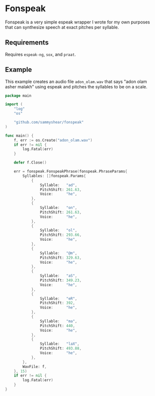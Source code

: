 # Fonspeak

Fonspeak is a very simple espeak wrapper I wrote for my own purposes that can synthesize speech at exact pitches per syllable.

## Requirements

Requires `espeak-ng`, `sox`, and `praat`.

## Example

This example creates an audio file `adon_olam.wav` that says "adon olam asher malakh" using espeak and pitches the syllables to be on a scale.

```go
package main

import (
	"log"
	"os"

	"github.com/sammyshear/fonspeak"
)

func main() {
	f, err := os.Create("adon_olam.wav")
	if err != nil {
		log.Fatal(err)
	}

	defer f.Close()

	err = fonspeak.FonspeakPhrase(fonspeak.PhraseParams{
		Syllables: []fonspeak.Params{
			{
				Syllable:   "ad",
				PitchShift: 261.63,
				Voice:      "he",
			},
			{
				Syllable:   "on",
				PitchShift: 261.63,
				Voice:      "he",
			},
			{
				Syllable:   "ol",
				PitchShift: 293.66,
				Voice:      "he",
			},
			{
				Syllable:   "@m",
				PitchShift: 329.63,
				Voice:      "he",
			},
			{
				Syllable:   "aS",
				PitchShift: 349.23,
				Voice:      "he",
			},
			{
				Syllable:   "eR",
				PitchShift: 392,
				Voice:      "he",
			},
			{
				Syllable:   "ma",
				PitchShift: 440,
				Voice:      "he",
			},
			{
				Syllable:   "laX",
				PitchShift: 493.88,
				Voice:      "he",
			},
		},
		WavFile: f,
	}, 15)
	if err != nil {
		log.Fatal(err)
	}
}
```
